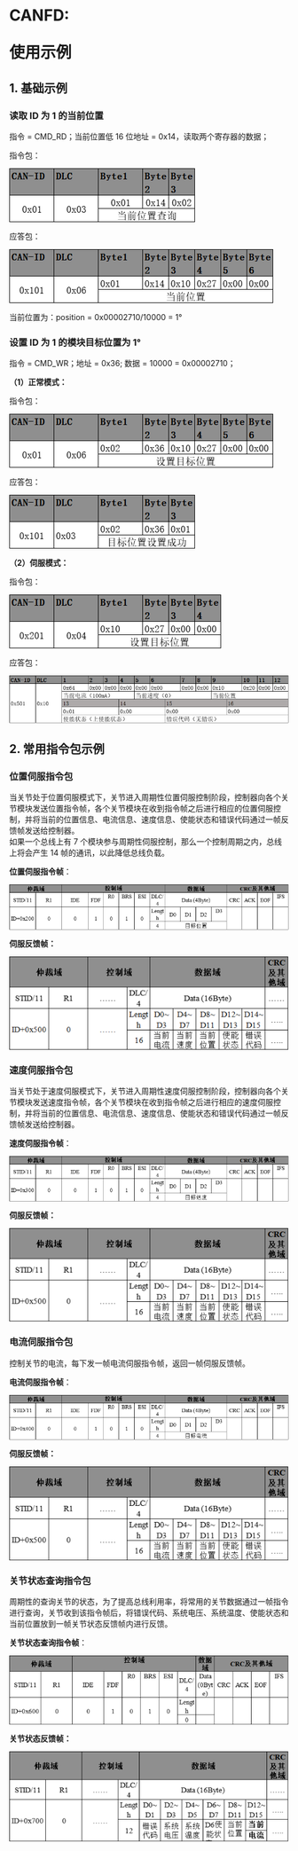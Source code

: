 # <p class="hidden">CANFD: </p>使用示例

## 1. 基础示例

### 读取 ID 为 1 的当前位置

指令 = CMD_RD；当前位置低 16 位地址 = 0x14，读取两个寄存器的数据；

指令包：

<div class="imgWrap">
    <img src="./image-18.png"/>
</div>

应答包：

<div class="imgWrap">
    <img src="./image-17.png"/>
</div>

当前位置为：position = 0x00002710/10000 = 1°

### 设置 ID 为 1 的模块目标位置为 1°

指令 = CMD_WR；地址 = 0x36; 数据 = 10000 = 0x00002710；

**（1）正常模式：**

指令包：

<div class="imgWrap">
    <img src="./image-20.png"/>
</div>

应答包：

<div class="imgWrap">
    <img src="./image-19.png"/>
</div>

**（2）伺服模式：**

指令包：

<div class="imgWrap">
    <img src="./image-15.png"/>
</div>

应答包：

<div class="imgWrap">
    <img src="./image-14.png"/>
</div>

## 2. 常用指令包示例

### 位置伺服指令包

当关节处于位置伺服模式下，关节进入周期性位置伺服控制阶段，控制器向各个关节模块发送位置指令帧，各个关节模块在收到指令帧之后进行相应的位置伺服控制，并将当前的位置信息、电流信息、速度信息、使能状态和错误代码通过一帧反馈帧发送给控制器。<br>如果一个总线上有 7 个模块参与周期性伺服控制，那么一个控制周期之内，总线上将会产生 14 帧的通讯，以此降低总线负载。

**位置伺服指令帧**：

<div class="imgWrap">
    <img src="./image-6.png"/>
</div>

**伺服反馈帧：**

<div class="imgWrap">
    <img src="./image-7.png"/>
</div>

### 速度伺服指令包

当关节处于速度伺服模式下，关节进入周期性速度伺服控制阶段，控制器向各个关节模块发送速度指令帧，各个关节模块在收到指令帧之后进行相应的速度伺服控制，并将当前的位置信息、电流信息、速度信息、使能状态和错误代码通过一帧反馈帧发送给控制器。

**速度伺服指令帧**：

<div class="imgWrap">
    <img src="./image-8.png"/>
</div>

**伺服反馈帧：**

<div class="imgWrap">
    <img src="./image-9.png"/>
</div>

### 电流伺服指令包

控制关节的电流，每下发一帧电流伺服指令帧，返回一帧伺服反馈帧。

**电流伺服指令帧**：

<div class="imgWrap">
    <img src="./image-10.png"/>
</div>

**伺服反馈帧：**

<div class="imgWrap">
    <img src="./image-11.png"/>
</div>

### 关节状态查询指令包

周期性的查询关节的状态，为了提高总线利用率，将常用的关节数据通过一帧指令进行查询，关节收到该指令帧后，将错误代码、系统电压、系统温度、使能状态和当前位置放到一帧关节状态反馈帧内进行反馈。

**关节状态查询指令帧**：

<div class="imgWrap">
    <img src="./image-12.png"/>
</div>

**关节状态反馈帧：**

<div class="imgWrap">
    <img src="./image-13.png"/>
</div>

<style>
    .imgWrap{
        width:100%;
        display:flex;
        justify-content:start;
        align-items:center;
    }
    .imgWrap img{
        margin:0 !important;
    }
</style>
